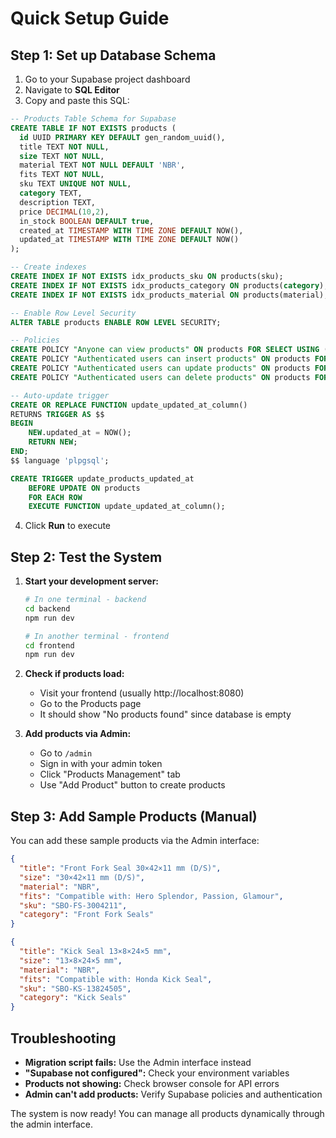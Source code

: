# Quick Setup Guide

## Step 1: Set up Database Schema

1. Go to your Supabase project dashboard
2. Navigate to **SQL Editor**
3. Copy and paste this SQL:

```sql
-- Products Table Schema for Supabase
CREATE TABLE IF NOT EXISTS products (
  id UUID PRIMARY KEY DEFAULT gen_random_uuid(),
  title TEXT NOT NULL,
  size TEXT NOT NULL,
  material TEXT NOT NULL DEFAULT 'NBR',
  fits TEXT NOT NULL,
  sku TEXT UNIQUE NOT NULL,
  category TEXT,
  description TEXT,
  price DECIMAL(10,2),
  in_stock BOOLEAN DEFAULT true,
  created_at TIMESTAMP WITH TIME ZONE DEFAULT NOW(),
  updated_at TIMESTAMP WITH TIME ZONE DEFAULT NOW()
);

-- Create indexes
CREATE INDEX IF NOT EXISTS idx_products_sku ON products(sku);
CREATE INDEX IF NOT EXISTS idx_products_category ON products(category);
CREATE INDEX IF NOT EXISTS idx_products_material ON products(material);

-- Enable Row Level Security
ALTER TABLE products ENABLE ROW LEVEL SECURITY;

-- Policies
CREATE POLICY "Anyone can view products" ON products FOR SELECT USING (true);
CREATE POLICY "Authenticated users can insert products" ON products FOR INSERT WITH CHECK (auth.role() = 'authenticated');
CREATE POLICY "Authenticated users can update products" ON products FOR UPDATE USING (auth.role() = 'authenticated');
CREATE POLICY "Authenticated users can delete products" ON products FOR DELETE USING (auth.role() = 'authenticated');

-- Auto-update trigger
CREATE OR REPLACE FUNCTION update_updated_at_column()
RETURNS TRIGGER AS $$
BEGIN
    NEW.updated_at = NOW();
    RETURN NEW;
END;
$$ language 'plpgsql';

CREATE TRIGGER update_products_updated_at
    BEFORE UPDATE ON products
    FOR EACH ROW
    EXECUTE FUNCTION update_updated_at_column();
```

4. Click **Run** to execute

## Step 2: Test the System

1. **Start your development server:**
   ```bash
   # In one terminal - backend
   cd backend
   npm run dev
   
   # In another terminal - frontend  
   cd frontend
   npm run dev
   ```

2. **Check if products load:**
   - Visit your frontend (usually http://localhost:8080)
   - Go to the Products page
   - It should show "No products found" since database is empty

3. **Add products via Admin:**
   - Go to `/admin` 
   - Sign in with your admin token
   - Click "Products Management" tab
   - Use "Add Product" button to create products

## Step 3: Add Sample Products (Manual)

You can add these sample products via the Admin interface:

```json
{
  "title": "Front Fork Seal 30×42×11 mm (D/S)",
  "size": "30×42×11 mm (D/S)",
  "material": "NBR",
  "fits": "Compatible with: Hero Splendor, Passion, Glamour",
  "sku": "SBO-FS-3004211",
  "category": "Front Fork Seals"
}

{
  "title": "Kick Seal 13×8×24×5 mm",
  "size": "13×8×24×5 mm", 
  "material": "NBR",
  "fits": "Compatible with: Honda Kick Seal",
  "sku": "SBO-KS-13824505",
  "category": "Kick Seals"
}
```

## Troubleshooting

- **Migration script fails:** Use the Admin interface instead
- **"Supabase not configured":** Check your environment variables
- **Products not showing:** Check browser console for API errors
- **Admin can't add products:** Verify Supabase policies and authentication

The system is now ready! You can manage all products dynamically through the admin interface.